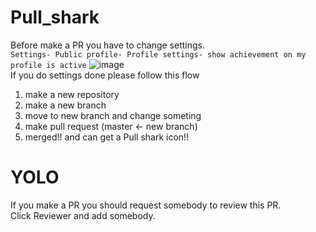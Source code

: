 # Pull_shark
Before make a PR
you have to change settings. <br/>
`Settings- Public profile- Profile settings- show achievement on my profile is active`
![image](https://user-images.githubusercontent.com/76967778/175885002-7b3777b7-a601-425f-86fe-2bb8a62e1d91.png)
<br/>
If you do settings done please follow this flow <br/>
1. make a new repository
2. make a new branch
3. move to new branch and change someting
4. make pull request (master <- new branch)
5. merged!! and can get a Pull shark icon!!

# YOLO
If you make a PR you should request somebody to review this PR. <br/>
Click Reviewer and add somebody.
